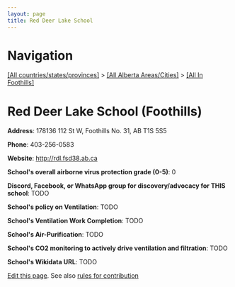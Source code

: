 ```yaml
---
layout: page
title: Red Deer Lake School
---
```

# Navigation

[[All countries/states/provinces]](../../..) > [[All Alberta Areas/Cities]](../..) > [[All In Foothills]](..)

# Red Deer Lake School (Foothills)

**Address**: 178136 112 St W, Foothills No. 31, AB T1S 5S5

**Phone**: 403-256-0583

**Website**: <http://rdl.fsd38.ab.ca>

**School's overall airborne virus protection grade (0-5)**: 0

**Discord, Facebook, or WhatsApp group for discovery/advocacy for THIS school**: TODO

**School's policy on Ventilation**: TODO

**School's Ventilation Work Completion**: TODO

**School's Air-Purification**: TODO

**School's CO2 monitoring to actively drive ventilation and filtration**: TODO

**School's Wikidata URL**: TODO


[Edit this page](https://github.com/ventilate-schools/AB/edit/main/./Foothills/Red_Deer_Lake_School.md). See also [rules for contribution](../../../contribution-rules/)